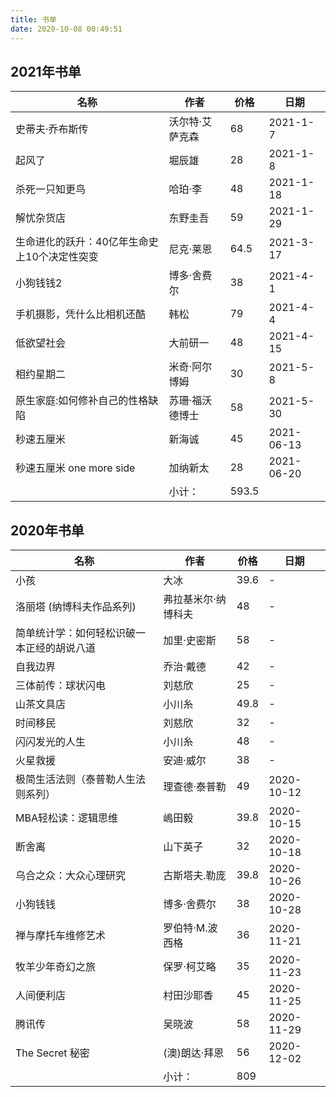 ```yaml
---
title: 书单
date: 2020-10-08 00:49:51
---
```


## 2021年书单

| 名称        | 作者   |  价格  | 日期 |
| --------   | -----  | ----  | ----  |
|史蒂夫·乔布斯传|沃尔特·艾萨克森| 68 | 2021-1-7 |
|起风了|堀辰雄| 28 | 2021-1-8 |
|杀死一只知更鸟|哈珀·李| 48 | 2021-1-18 |
|解忧杂货店| 东野圭吾 | 59 | 2021-1-29 |
|生命进化的跃升：40亿年生命史上10个决定性突变| 尼克·莱恩 | 64.5 | 2021-3-17 |
| 小狗钱钱2 | 博多·舍费尔     | 38    |2021-4-1|
| 手机摄影，凭什么比相机还酷 |韩松|79|2021-4-4|
| 低欲望社会 |大前研一|48|2021-4-15|
| 相约星期二 | 米奇·阿尔博姆| 30| 2021-5-8|
| 原生家庭:如何修补自己的性格缺陷| 苏珊·福沃德博士 | 58 | 2021-5-30|
| 秒速五厘米 | 新海诚 | 45 | 2021-06-13 |
| 秒速五厘米 one more side | 加纳新太 | 28 | 2021-06-20 |
| |小计：|593.5||

## 2020年书单

| 名称        | 作者   |  价格  | 日期 |
| --------   | -----  | ----  | ----  |
|小孩|大冰| 39.6 | - |
|洛丽塔 (纳博科夫作品系列)|弗拉基米尔·纳博科夫| 48 | - |
|简单统计学：如何轻松识破一本正经的胡说八道|加里·史密斯| 58 | - |
|自我边界|乔治·戴德| 42 | - |
|三体前传：球状闪电|刘慈欣| 25 | - |
|山茶文具店|小川糸| 49.8 | - |
|时间移民|刘慈欣| 32 | - |
|闪闪发光的人生|小川糸| 48 | - |
|火星救援|安迪·威尔| 38 | - |
|极简生活法则（泰普勒人生法则系列）|理查德·泰普勒| 49 | 2020-10-12 |
|MBA轻松读：逻辑思维|嶋田毅|39.8|2020-10-15|
|断舍离|山下英子|32|2020-10-18|
|乌合之众：大众心理研究|古斯塔夫.勒庞|39.8|2020-10-26|
|小狗钱钱|博多·舍费尔|38|2020-10-28|
|禅与摩托车维修艺术|罗伯特·M.波西格|36|2020-11-21|
|牧羊少年奇幻之旅|保罗·柯艾略|35|2020-11-23|
|人间便利店|村田沙耶香|45|2020-11-25|
|腾讯传|吴晓波|58|2020-11-29|
|The Secret 秘密|(澳)朗达·拜恩|56|2020-12-02|
| |小计：|809||
